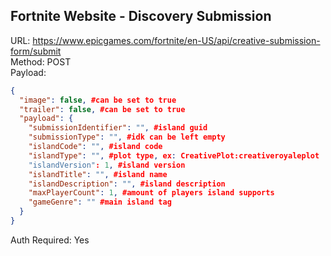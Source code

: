 ## Fortnite Website - Discovery Submission

URL: https://www.epicgames.com/fortnite/en-US/api/creative-submission-form/submit \
Method: POST \
Payload:
```json
{
  "image": false, #can be set to true
  "trailer": false, #can be set to true
  "payload": {
    "submissionIdentifier": "", #island guid
    "submissionType": "", #idk can be left empty
    "islandCode": "", #island code
    "islandType": "", #plot type, ex: CreativePlot:creativeroyaleplot
    "islandVersion": 1, #island version
    "islandTitle": "", #island name
    "islandDescription": "", #island description
    "maxPlayerCount": 1, #amount of players island supports
    "gameGenre": "" #main island tag
  }
}
```
Auth Required: Yes
